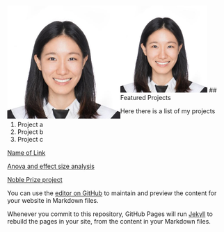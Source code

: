<img src="/assets/img/profile.jpg" alt="drawing" width="200"/>
<img align="left" height="260" src="/assets/img/profile.jpg">
## Featured Projects


Here there is a list of my projects

1. Project a
2. Project b
3. Project c


[Name of Link](/about.md)


[Anova and effect size analysis](/Homework5_pl2793.md)


[Noble Prize project](/NobelPrize/NobelPrize.md)



You can use the [editor on GitHub](https://github.com/Pinghsuanlin/personalSite/edit/main/README.md) to maintain and preview the content for your website in Markdown files.

Whenever you commit to this repository, GitHub Pages will run [Jekyll](https://jekyllrb.com/) to rebuild the pages in your site, from the content in your Markdown files.
